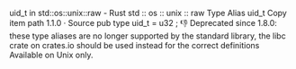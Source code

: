 uid_t in std::os::unix::raw - Rust
std
::
os
::
unix
::
raw
Type Alias
uid_t
Copy item path
1.1.0
·
Source
pub type uid_t =
u32
;
👎
Deprecated since 1.8.0: these type aliases are no longer supported by the standard library, the
libc
crate on crates.io should be used instead for the correct definitions
Available on
Unix
only.